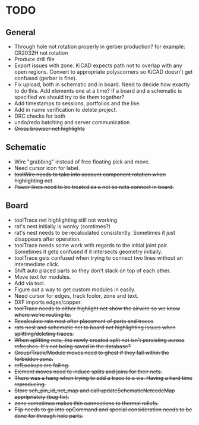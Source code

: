 
# TODO

## General

* Through hole not rotation properly in gerber production?  for example: CR2032H not rotation
* Produce drill file
* Export issues with zone.  KiCAD expects path not to overlap with any open regions.  Convert
  to appropriate polyscorners so KiCAD doesn't get confused (gerber is fine).
* Fix upload, both in schematic and in board.  Need to decide how exactly to do this.  Add elements
  one at a time?  If a board and a schematic is specified we should try to tie them together?
* Add timestamps to sessions, portfolios and the like.
* Add in name verification to delete project.
* DRC checks for both
* undo/redo batching and server communication
* ~~Cross browser net highlights~~

## Schematic

* Wire "grabbing" instead of free floating pick and move.
* Need cursor icon for label.
* ~~toolWire needs to take into account component rotation when highlighting net~~
* ~~Power lines need to be treated as a net so nets connect in board.~~

## Board

* toolTrace net highlighting still not working
* rat's nest initially is wonky (somtimes?)
* rat's nest needs to be recalculated consistently.  Sometimes it just disappears after operation.
* toolTrace needs some work with regards to the initial joint pair.  Sometimes it gets confused
  if it intersects geometry initially.
* toolTrace gets confused when trying to connect two lines without an intermediate click.
* Shift auto placed parts so they don't stack on top of each other.
* Move text for modules.
* Add via tool.
* Figure out a way to get custom modules in easily.
* Need cursor for edges, track fcolor, zone and text.
* DXF imports edges/copper.
* ~~toolTrace needs to either highlight net show the airwire so we know where we're
  routing to.~~
* ~~Recalculate rats nest after placement of parts and traces~~
* ~~rats nest and schematic net to board net highlighting issues when splitting/deleting traces.~~
* ~~When splitting nets, the newly created split net isn't persisting across refreshes.  It's not being
  saved in the database?~~
* ~~Group/Track/Module moves need to ghost if they fall within the forbidden zone.~~
* ~~refLookups are failing.~~
* ~~Element moves need to induce splits and joins for their nets.~~
* ~~There was a hang when trying to add a trace to a via.  Having a hard time reproducing.~~
* ~~Store sch_pin_id_net_map and call updateSchematicNetcodeMap appripriately (bug fix).~~
* ~~zone sometimes makes thin connections to thermal reliefs.~~
* ~~Flip needs to go into opCommand and special consideration needs to be 
  done for through hole parts.~~

